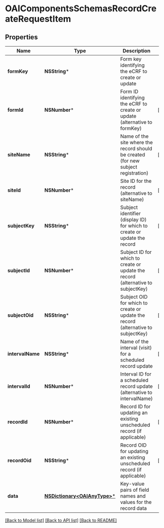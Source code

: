 # OAIComponentsSchemasRecordCreateRequestItem

## Properties
Name | Type | Description | Notes
------------ | ------------- | ------------- | -------------
**formKey** | **NSString*** | Form key identifying the eCRF to create or update | 
**formId** | **NSNumber*** | Form ID identifying the eCRF to create or update (alternative to formKey) | [optional] 
**siteName** | **NSString*** | Name of the site where the record should be created (for new subject registration) | [optional] 
**siteId** | **NSNumber*** | Site ID for the record (alternative to siteName) | [optional] 
**subjectKey** | **NSString*** | Subject identifier (display ID) for which to create or update the record | [optional] 
**subjectId** | **NSNumber*** | Subject ID for which to create or update the record (alternative to subjectKey) | [optional] 
**subjectOid** | **NSString*** | Subject OID for which to create or update the record (alternative to subjectKey) | [optional] 
**intervalName** | **NSString*** | Name of the interval (visit) for a scheduled record update | [optional] 
**intervalId** | **NSNumber*** | Interval ID for a scheduled record update (alternative to intervalName) | [optional] 
**recordId** | **NSNumber*** | Record ID for updating an existing unscheduled record (if applicable) | [optional] 
**recordOid** | **NSString*** | Record OID for updating an existing unscheduled record (if applicable) | [optional] 
**data** | [**NSDictionary&lt;OAIAnyType&gt;***](OAIAnyType.md) | Key-value pairs of field names and values for the record data | 

[[Back to Model list]](../README.md#documentation-for-models) [[Back to API list]](../README.md#documentation-for-api-endpoints) [[Back to README]](../README.md)


